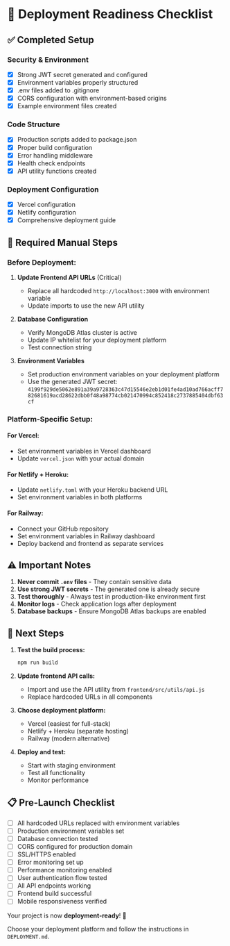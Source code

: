 # 🚀 Deployment Readiness Checklist

## ✅ Completed Setup

### Security & Environment
- [x] Strong JWT secret generated and configured
- [x] Environment variables properly structured
- [x] .env files added to .gitignore
- [x] CORS configuration with environment-based origins
- [x] Example environment files created

### Code Structure
- [x] Production scripts added to package.json
- [x] Proper build configuration
- [x] Error handling middleware
- [x] Health check endpoints
- [x] API utility functions created

### Deployment Configuration
- [x] Vercel configuration
- [x] Netlify configuration
- [x] Comprehensive deployment guide

## 🔧 Required Manual Steps

### Before Deployment:

1. **Update Frontend API URLs** (Critical)
   - Replace all hardcoded `http://localhost:3000` with environment variable
   - Update imports to use the new API utility

2. **Database Configuration**
   - Verify MongoDB Atlas cluster is active
   - Update IP whitelist for your deployment platform
   - Test connection string

3. **Environment Variables**
   - Set production environment variables on your deployment platform
   - Use the generated JWT secret: `4199f929de5062e891a39a9728363c47d15546e2eb1d01fe4ad10ad766acff782681619acd28622dbb0f48a98774cb021470994c852418c2737885404dbf63cf`

### Platform-Specific Setup:

#### For Vercel:
- Set environment variables in Vercel dashboard
- Update `vercel.json` with your actual domain

#### For Netlify + Heroku:
- Update `netlify.toml` with your Heroku backend URL
- Set environment variables in both platforms

#### For Railway:
- Connect your GitHub repository
- Set environment variables in Railway dashboard
- Deploy backend and frontend as separate services

## ⚠️ Important Notes

1. **Never commit `.env` files** - They contain sensitive data
2. **Use strong JWT secrets** - The generated one is already secure
3. **Test thoroughly** - Always test in production-like environment first
4. **Monitor logs** - Check application logs after deployment
5. **Database backups** - Ensure MongoDB Atlas backups are enabled

## 🎯 Next Steps

1. **Test the build process:**
   ```bash
   npm run build
   ```

2. **Update frontend API calls:**
   - Import and use the API utility from `frontend/src/utils/api.js`
   - Replace hardcoded URLs in all components

3. **Choose deployment platform:**
   - Vercel (easiest for full-stack)
   - Netlify + Heroku (separate hosting)
   - Railway (modern alternative)

4. **Deploy and test:**
   - Start with staging environment
   - Test all functionality
   - Monitor performance

## 📋 Pre-Launch Checklist

- [ ] All hardcoded URLs replaced with environment variables
- [ ] Production environment variables set
- [ ] Database connection tested
- [ ] CORS configured for production domain
- [ ] SSL/HTTPS enabled
- [ ] Error monitoring set up
- [ ] Performance monitoring enabled
- [ ] User authentication flow tested
- [ ] All API endpoints working
- [ ] Frontend build successful
- [ ] Mobile responsiveness verified

Your project is now **deployment-ready**! 🎉

Choose your deployment platform and follow the instructions in `DEPLOYMENT.md`.

